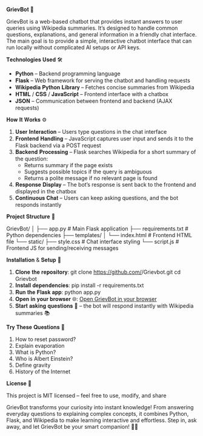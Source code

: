 𝐆𝐫𝐢𝐞𝐯𝐁𝐨𝐭 🤖

GrievBot is a web-based chatbot that provides instant answers to user queries using Wikipedia summaries. 
It’s designed to handle common questions, explanations, and general information in a friendly chat interface.
The main goal is to provide a simple, interactive chatbot interface that can run locally without complicated AI setups or API keys.

𝐓𝐞𝐜𝐡𝐧𝐨𝐥𝐨𝐠𝐢𝐞𝐬 𝐔𝐬𝐞𝐝 🛠️

- 𝐏𝐲𝐭𝐡𝐨𝐧 – Backend programming language  
- 𝐅𝐥𝐚𝐬𝐤 – Web framework for serving the chatbot and handling requests  
- 𝐖𝐢𝐤𝐢𝐩𝐞𝐝𝐢𝐚 𝐏𝐲𝐭𝐡𝐨𝐧 𝐋𝐢𝐛𝐫𝐚𝐫𝐲 – Fetches concise summaries from Wikipedia  
- 𝐇𝐓𝐌𝐋 / 𝐂𝐒𝐒 / 𝐉𝐚𝐯𝐚𝐒𝐜𝐫𝐢𝐩𝐭 – Frontend interface with a chatbox  
- 𝐉𝐒𝐎𝐍 – Communication between frontend and backend (AJAX requests)

𝐇𝐨𝐰 𝐈𝐭 𝐖𝐨𝐫𝐤𝐬 ⚙️

1. 𝐔𝐬𝐞𝐫 𝐈𝐧𝐭𝐞𝐫𝐚𝐜𝐭𝐢𝐨𝐧 – Users type questions in the chat interface  
2. 𝐅𝐫𝐨𝐧𝐭𝐞𝐧𝐝 𝐇𝐚𝐧𝐝𝐥𝐢𝐧𝐠  – JavaScript captures user input and sends it to the Flask backend via a POST request  
3. 𝐁𝐚𝐜𝐤𝐞𝐧𝐝 𝐏𝐫𝐨𝐜𝐞𝐬𝐬𝐢𝐧𝐠  – Flask searches Wikipedia for a short summary of the question:  
   - Returns summary if the page exists   
   - Suggests possible topics if the query is ambiguous   
   - Returns a polite message if no relevant page is found  
4. 𝐑𝐞𝐬𝐩𝐨𝐧𝐬𝐞 𝐃𝐢𝐬𝐩𝐥𝐚𝐲  – The bot’s response is sent back to the frontend and displayed in the chatbox  
5. 𝐂𝐨𝐧𝐭𝐢𝐧𝐮𝐨𝐮𝐬 𝐂𝐡𝐚𝐭  – Users can keep asking questions, and the bot responds instantly
  
𝐏𝐫𝐨𝐣𝐞𝐜𝐭 𝐒𝐭𝐫𝐮𝐜𝐭𝐮𝐫𝐞 📂

GrievBot/
│
├── app.py                 # Main Flask application
├── requirements.txt       # Python dependencies
├── templates/
│   └── index.html         # Frontend HTML file
└── static/
    ├── style.css          # Chat interface styling
    └── script.js          # Frontend JS for sending/receiving messages

𝐈𝐧𝐬𝐭𝐚𝐥𝐥𝐚𝐭𝐢𝐨𝐧 & 𝐒𝐞𝐭𝐮𝐩 🚀

1. 𝐂𝐥𝐨𝐧𝐞 𝐭𝐡𝐞 𝐫𝐞𝐩𝐨𝐬𝐢𝐭𝐨𝐫𝐲:
   git clone https://github.com/<your-username>/Grievbot.git
   cd Grievbot
2. 𝐈𝐧𝐬𝐭𝐚𝐥𝐥 𝐝𝐞𝐩𝐞𝐧𝐝𝐞𝐧𝐜𝐢𝐞𝐬:
   pip install -r requirements.txt
3. 𝐑𝐮𝐧 𝐭𝐡𝐞 𝐅𝐥𝐚𝐬𝐤 𝐚𝐩𝐩:
   python app.py
4. 𝐎𝐩𝐞𝐧 𝐢𝐧 𝐲𝐨𝐮𝐫 𝐛𝐫𝐨𝐰𝐬𝐞𝐫 🌐: [Open GrievBot in your browser](http://127.0.0.1:5000/)
5. 𝐒𝐭𝐚𝐫𝐭 𝐚𝐬𝐤𝐢𝐧𝐠 𝐪𝐮𝐞𝐬𝐭𝐢𝐨𝐧𝐬 💬 – the bot will respond instantly with Wikipedia summaries 📚

𝐓𝐫𝐲 𝐓𝐡𝐞𝐬𝐞 𝐐𝐮𝐞𝐬𝐭𝐢𝐨𝐧𝐬 💬

1. How to reset password? 
2. Explain evaporation
3. What is Python?
4. Who is Albert Einstein?
5. Define gravity 
6. History of the Internet

 𝐋𝐢𝐜𝐞𝐧𝐬𝐞 📄

 This project is MIT licensed – feel free to use, modify, and share

 GrievBot transforms your curiosity into instant knowledge! From answering everyday questions to explaining complex concepts, it combines Python, Flask, and Wikipedia to make learning interactive and effortless. Step in, ask away, and let GrievBot be your smart companion! 🌟💬
 


